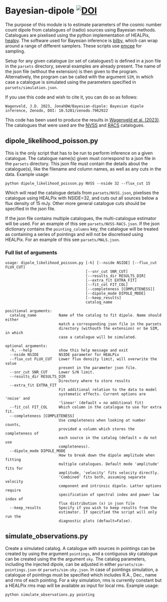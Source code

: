 # Bayesian-dipole [![DOI](https://zenodo.org/badge/DOI/10.5281/zenodo.7962922.svg)](https://doi.org/10.5281/zenodo.7962922)

The purpose of this module is to estimate parameters of the cosmic number count dipole from catalogues of (radio) sources using Bayesian methods. Catalogues are pixelised using the python implementation of HEALPix, [healpy](https://healpy.readthedocs.io/en/latest/). The software used for Bayesian inference is [bilby](https://lscsoft.docs.ligo.org/bilby/installation.html), which can wrap around a range of different samplers. These scripts use [emcee](https://emcee.readthedocs.io/en/stable/) for sampling.

Setup for any given catalogue (or set of catalogues!) is defined in a json file in the `parsets` directory, several examples are already present. The name of the json file (without the extension) is then given to the program. Alternatively, the program can be called with the argument `SIM`, in which case a catalogue is simulated using the parameters specified in `parsets/simulation.json`.

If you use this code and wish to cite it, you can do so as follows:

```
Wagenveld, J.D. 2023, JonahDW/Bayesian-dipole: Bayesian dipole inference, Zenodo, DOI: 10.5281/zenodo.7962922
```

This code has been used to produce the results in [Wagenveld et al. (2023)](https://arxiv.org/abs/2305.15335). The catalogues that were used are the [NVSS](https://www.cv.nrao.edu/nvss/) and [RACS](https://research.csiro.au/casda/the-rapid-askap-continuum-survey-stokes-i-source-catalogue-data-release-1/) catalogues. 

## dipole_likelihood_poisson.py

This is the only script that has to be run to perform inference on a given catalogue. The catalogue name(s) given must correspond to a json file in the `parsets` directory. This json file must contain the details about the catalogue(s), like the filename and column names, as well as any cuts in the data. Example usage:

```python dipole_likelihood_poisson.py NVSS --nside 32 --flux_cut 15```

Which will read the catalogue details from `parsets/NVSS.json`, pixelises the catalogue using HEALPix with NSIDE=32, and cuts out all sources below a flux density of 15 mJy. Other more general catalogue cuts should be specified in the json file.

If the json file contains multiple catalogues, the multi-catalogue estimator will be used. For an example of this see `parsets/NVSS-RACS.json`. If the json dictionary contains the `pointing_columns` key, the catalogue will be treated as containing a series of pointings and will not be discretised using HEALPix. For an example of this see `parsets/MALS.json`.

### Full list of arguments
```
usage: dipole_likelihood_poisson.py [-h] [--nside NSIDE] [--flux_cut FLUX_CUT]
                                    [--snr_cut SNR_CUT]
                                    [--results_dir RESULTS_DIR]
                                    [--extra_fit EXTRA_FIT]
                                    [--fit_col FIT_COL]
                                    [--completeness [COMPLETENESS]]
                                    [--dipole_mode DIPOLE_MODE]
                                    [--keep_results]
                                    catalog_name

positional arguments:
  catalog_name          Name of the catalog to fit dipole. Name should either
                        match a corresponding json file in the parsets
                        directory (withouth the extension) or be SIM, in which
                        case a catalogue will be simulated.

optional arguments:
  -h, --help            show this help message and exit
  --nside NSIDE         NSIDE parameter for HEALPix
  --flux_cut FLUX_CUT   Lower flux density limit, will overwrite the value
                        present in the parameter json file.
  --snr_cut SNR_CUT     Lower S/N limit.
  --results_dir RESULTS_DIR
                        Directory where to store results
  --extra_fit EXTRA_FIT
                        Fit additional relation to the data to model
                        systematic effects. Current options are 'noise' and
                        'linear' (default = no additional fit)
  --fit_col FIT_COL     Which column in the catalogue to use for extra fit.
  --completeness [COMPLETENESS]
                        Use completeness when looking at number counts,
                        provided a column which stores the completeness of
                        each source in the catalog (default = do not use
                        completeness).
  --dipole_mode DIPOLE_MODE
                        How to break down the dipole amplitude when fitting
                        multiple catalogues. Default mode 'amplitude' fits for
                        amplitude, 'velocity' fits velocity directly.
                        'Combined' fits both, assuming separate velocity
                        component and intrinsic dipole. Latter options require
                        specification of spectral index and power law index of
                        flux distribution (x) in json file
  --keep_results        Specify if you wish to keep results from the
                        estimator. If specified the script will only run the
                        diagnostic plots (default=False).
```
## simulate_observations.py

Create a simulated catalog. A catalogue with sources in pointings can be created by using the argument `pointings`, and a contiguous sky catalogue can be created using the the argument `sky`. The catalog parameters, including the injected dipole, can be adjusted in either `parsets/sim-pointings.json` or `parsets/sim-sky.json`. In case of pointings simulation, a catalogue of pointings must be specified which includes R.A., Dec., name and rms of each pointing. For a sky simulation, rms is currently constant but a HEALPix rms map will be available as input for local rms. Example usage:

```python simulate_observations.py pointing```
